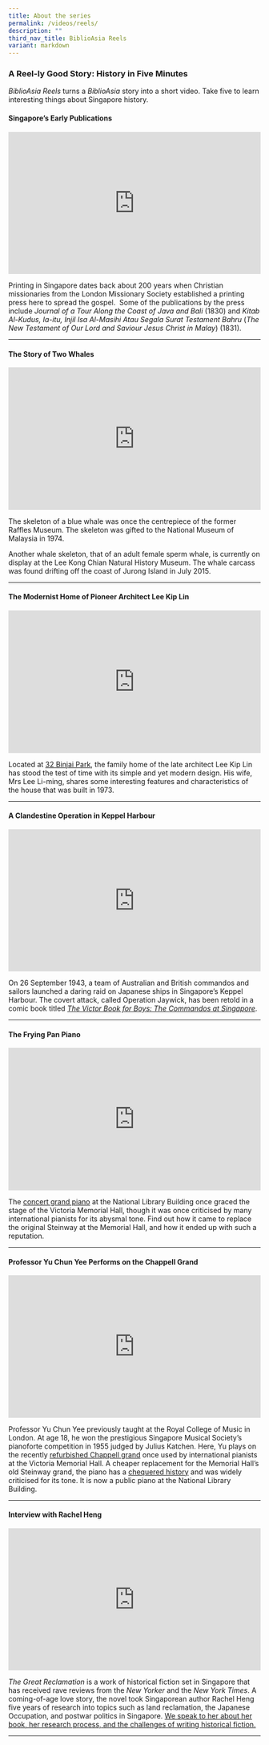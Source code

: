 ```yaml
---
title: About the series
permalink: /videos/reels/
description: ""
third_nav_title: BiblioAsia Reels
variant: markdown
---
```

###  <b>A Reel-ly Good Story: History in Five Minutes</b>

*BiblioAsia Reels* turns a *BiblioAsia* story into a short video. Take five to learn interesting things about Singapore history.

#### <b>Singapore’s Early Publications</b>
 
<style>.embed-container {position: relative; padding-bottom: 56.25%; height: 0; overflow: hidden; max-width: 100%; } .embed-container iframe, .embed-container object, .embed-container embed { position: absolute; top: 0; left: 0; width: 100%; height: 100%; }</style><div class="embed-container"><iframe src="https://www.youtube.com/embed/Bfx3g3Xjqf0" frameborder="0" allowfullscreen=""></iframe></div>

Printing in Singapore dates back about 200 years when Christian missionaries from the London Missionary Society established a printing press here to spread the gospel. &nbsp;Some of the publications by the press include _Journal of a Tour Along the Coast of Java and Bali_&nbsp;(1830) and _Kitab Al-Kudus, Ia-itu, Injil Isa Al-Masihi Atau Segala Surat Testament Bahru_&nbsp;(_The New Testament of Our Lord and Saviour Jesus Christ in Malay_) (1831).

<hr>

#### <b>The Story of Two Whales</b>
 
<style>.embed-container {position: relative; padding-bottom: 56.25%; height: 0; overflow: hidden; max-width: 100%; } .embed-container iframe, .embed-container object, .embed-container embed { position: absolute; top: 0; left: 0; width: 100%; height: 100%; }</style><div class="embed-container"><iframe src="https://www.youtube.com/embed/ROdZe1JjMhA" frameborder="0" allowfullscreen=""></iframe></div>

The skeleton of a blue whale was once the centrepiece of the former Raffles Museum. The skeleton was gifted to the National Museum of Malaysia in 1974. 

Another whale skeleton, that of an adult female sperm whale, is currently on display at the Lee Kong Chian Natural History Museum. The whale carcass was found drifting off the coast of Jurong Island in July 2015. 

<hr>


#### <b>The Modernist Home of Pioneer Architect Lee Kip Lin</b>
 
<style>.embed-container {position: relative; padding-bottom: 56.25%; height: 0; overflow: hidden; max-width: 100%; } .embed-container iframe, .embed-container object, .embed-container embed { position: absolute; top: 0; left: 0; width: 100%; height: 100%; }</style><div class="embed-container"><iframe src="https://www.youtube.com/embed/XA1HxdwLJEY" frameborder="0" allowfullscreen=""></iframe></div>

Located at [32 Binjai Park](/vol-19/issue-2/jul-sep-2023/lee-kip-lin-binjai-park-house/), the family home of the late architect Lee Kip Lin has stood the test of time with its simple and yet modern design. His wife, Mrs Lee Li-ming, shares some interesting features and characteristics of the house that was built in 1973.

<hr>

#### **A Clandestine Operation in Keppel Harbour**
<style>.embed-container {position: relative; padding-bottom: 56.25%; height: 0; overflow: hidden; max-width: 100%; } .embed-container iframe, .embed-container object, .embed-container embed { position: absolute; top: 0; left: 0; width: 100%; height: 100%; }</style><div class="embed-container"><iframe src="https://www.youtube.com/embed/n8ufqND2a2w" frameborder="0" allowfullscreen=""></iframe></div>

On 26 September 1943, a team of Australian and British commandos and sailors launched a daring raid on Japanese ships in Singapore’s Keppel Harbour. The covert attack, called Operation Jaywick, has been retold in a comic book titled <i>[The Victor Book for Boys: The Commandos at Singapore](https://biblioasia.nlb.gov.sg/vol-19/issue-2/jul-sep-2023/operation-jaywick-comic-book-victor/)</i>.

<hr>

#### **The Frying Pan Piano**
<style>.embed-container {position: relative; padding-bottom: 56.25%; height: 0; overflow: hidden; max-width: 100%; } .embed-container iframe, .embed-container object, .embed-container embed { position: absolute; top: 0; left: 0; width: 100%; height: 100%; }</style><div class="embed-container"><iframe src="https://www.youtube.com/embed/osLu3J8sGTg" frameborder="0" allowfullscreen=""></iframe></div>

The [concert grand piano](/vol-19/issue-3/oct-dec-2023/chappell-steinway-piano/) at the National Library Building once graced the stage of the Victoria Memorial Hall, though it was once criticised by many international pianists for its abysmal tone. Find out how it came to replace the original Steinway at the Memorial Hall, and how it ended up with such a reputation.

<hr>

#### **Professor Yu Chun Yee Performs on the Chappell Grand**
<style>.embed-container {position: relative; padding-bottom: 56.25%; height: 0; overflow: hidden; max-width: 100%; } .embed-container iframe, .embed-container object, .embed-container embed { position: absolute; top: 0; left: 0; width: 100%; height: 100%; }</style><div class="embed-container"><iframe src="https://www.youtube.com/embed/eM1aWlQUvvo" frameborder="0" allowfullscreen=""></iframe></div>

Professor Yu Chun Yee previously taught at the Royal College of Music in London. At age 18, he won the prestigious Singapore Musical Society’s pianoforte competition in 1955 judged by Julius Katchen. Here, Yu plays on the recently [refurbished Chappell grand](https://biblioasia.nlb.gov.sg/vol-19/issue-3/oct-dec-2023/chappell-piano-repair-zhivko-girginov/) once used by international pianists at the Victoria Memorial Hall. A cheaper replacement for the Memorial Hall’s old Steinway grand, the piano has a [chequered history](https://biblioasia.nlb.gov.sg/vol-19/issue-3/oct-dec-2023/chappell-steinway-piano/) and was widely criticised for its tone. It is now a public piano at the National Library Building.

<hr>

#### **Interview with Rachel Heng**
<style>.embed-container {position: relative; padding-bottom: 56.25%; height: 0; overflow: hidden; max-width: 100%; } .embed-container iframe, .embed-container object, .embed-container embed { position: absolute; top: 0; left: 0; width: 100%; height: 100%; }</style><div class="embed-container"><iframe src="https://www.youtube.com/embed/jQjegt2YxCc?si=KJmfweHMNm12V4Dll" frameborder="0" allowfullscreen=""></iframe></div>

<i>The Great Reclamation</i>&nbsp;is a work of historical fiction set in Singapore that has received rave reviews from the&nbsp;_New Yorker_&nbsp;and the&nbsp;_New York Times_. A coming-of-age love story, the novel took Singaporean author Rachel Heng five years of research into topics such as land reclamation, the Japanese Occupation, and postwar politics in Singapore. [We speak to her about her book, her research process, and the challenges of writing historical fiction.](https://biblioasia.nlb.gov.sg/vol-19/issue-4/jan-mar-2024/interview-rachel-heng/)

<hr>